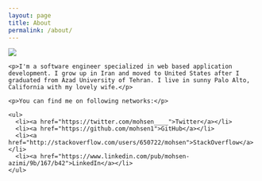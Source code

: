 ```yaml
---
layout: page
title: About
permalink: /about/
---
```


<div class="about">
  <div class="avatar">
      <img src="/assets/images/avatar.jpg">
  </div>

  <div class="text">

    <p>I'm a software engineer specialized in web based application development. I grow up in Iran and moved to United States after I graduated from Azad University of Tehran. I live in sunny Palo Alto, California with my lovely wife.</p>

    <p>You can find me on following networks:</p>

    <ul>
      <li><a href="https://twitter.com/mohsen____">Twitter</a></li>
      <li><a href="https://github.com/mohsen1">GitHub</a></li>
      <li><a href="http://stackoverflow.com/users/650722/mohsen">StackOverflow</a></li>
      <li><a href="https://www.linkedin.com/pub/mohsen-azimi/9b/167/b42">LinkedIn</a></li>
    </ul>
  </div>

</div>
